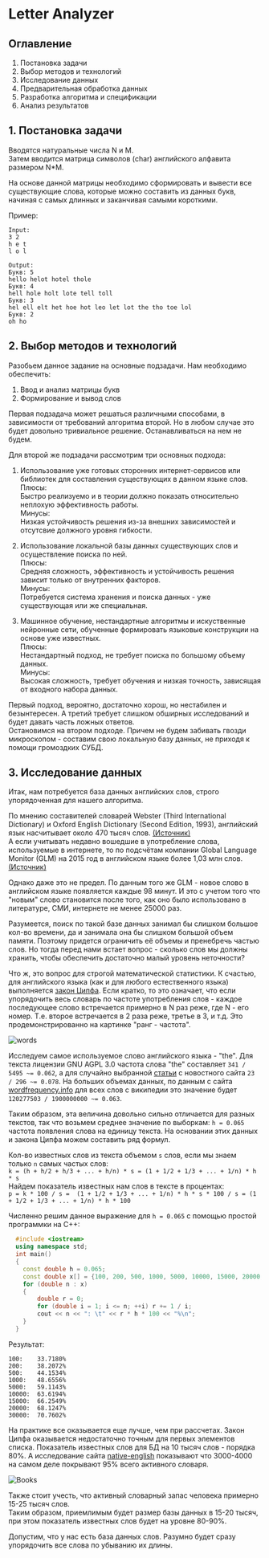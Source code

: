 # Letter Analyzer #


## Оглавление ##
1. Постановка задачи
2. Выбор методов и технологий
3. Исследование данных
4. Предварительная обработка данных
5. Разработка алгоритма и спецификации
6. Анализ результатов


## 1. Постановка задачи ##

Вводятся натуральные числа N и M.  
Затем вводится матрица символов (char) английского алфавита размером N*M.  

На основе данной матрицы необходимо сформировать и вывести все существующие слова, 
которые можно составить из данных букв, начиная с самых длинных и заканчивая самыми короткими.

Пример:
```
Input:
3 2
h e t
l o l

Output:
Букв: 5
hello helot hotel thole 
Букв: 4
hell hole holt lote tell toll 
Букв: 3
hel ell elt het hoe hot leo let lot the tho toe lol
Букв: 2
oh ho
```


## 2. Выбор методов и технологий ##

Разобьем данное задание на основные подзадачи.
Нам необходимо обеспечить:  
1) Ввод и анализ матрицы букв  
2) Формирование и вывод слов  

Первая подзадача может решаться различными способами, в зависимости от требований алгоритма второй. Но в любом случае это будет довольно тривиальное решение. Останавливаться на нем не будем.

Для второй же подзадачи рассмотрим три основных подхода:  

1) Использование уже готовых сторонних интернет-сервисов или библиотек для составления существующих в данном языке слов.  
Плюсы:  
Быстро реализуемо и в теории должно показать относительно неплохую эффективность работы.  
Минусы:  
Низкая устойчивость решения из-за внешних зависимостей и отсутсвие должного уровня гибкости.  

2) Использование локальной базы данных существующих слов и осуществление поиска по ней.  
Плюсы:  
Средняя сложность, эффективность и устойчивость решения зависит только от внутренних факторов.  
Минусы:  
Потребуется система хранения и поиска данных - уже существующая или же специальная.  

3) Машинное обучение, нестандартные алгоритмы и искуственные нейронные сети, обученные формировать языковые конструкции на основе уже известных.  
Плюсы:  
Нестандартный подход, не требует поиска по большому объему данных.  
Минусы:  
Высокая сложность, требует обучения и низкая точность, зависящая от входного набора данных.  

Первый подход, вероятно, достаточно хорош, но нестабилен и безынтересен. А третий требует слишком обширных исследований и будет давать часть ложных ответов.  
Остановимся на втором подходе. Причем не будем забивать гвозди микроскопом - составим свою локальную базу данных, не приходя к помощи громоздких СУБД.

## 3. Исследование данных ##

Итак, нам потребуется база данных английских слов, строго упорядоченная для нашего алгоритма.

По мнению составителей словарей Webster (Third International Dictionary) и Oxford English Dictionary (Second Edition, 1993), английский язык насчитывает около 470 тысяч слов. [(Источник)][how-many-words-1]  
А если учитывать недавно вошедшие в употребление слова, используемые в интернете, то по подсчётам компании Global Language Monitor (GLM) на 2015 год в английском языке более 1,03 млн слов. [(Источник)][how-many-words-2]  

Однако даже это не предел. По данным того же GLM - новое слово в английском языке появляется каждые 98 минут. И это с учетом того что "новым" слово становится после того, как оно было использовано в литературе, СМИ, интернете не менее 25000 раз.

Разумеется, поиск по такой базе данных занимал бы слишком большое кол-во времени, да и занимала она бы слишком большой объем памяти. Поэтому придется ограничить её объемы и пренебречь частью слов.
Но тогда перед нами встает вопрос - сколько слов мы должны хранить, чтобы обеспечить достаточно малый уровень неточности?

Что ж, это вопрос для строгой математической статистики. К счастью, для английского языка (как и для любого естественного языка) выполняется [закон Ципфа][zipf's-law]. Если кратко, то это означает, что если упорядочить весь словарь по частоте употребления слов - каждое последующее слово встречается примерно в N раз реже, где N - его номер. Т.е. второе встречается в 2 раза реже, третье в 3, и т.д. Это продемонстрированно на картинке "ранг - частота".

![words][img-words]

Исследуем самое используемое слово английского языка - "the". Для текста лицензии GNU AGPL 3.0 частота слова "the" составляет `341 / 5495 ~= 0.062`, а для случайно выбранной [статьи][news] с новостного сайта `23 / 296 ~= 0.078`. На больших объемах данных, по данным с сайта [wordfrequency.info][wordfr] для всех слов с википедии это значение будет `120277503 / 1900000000 ~= 0.063`.

Таким образом, эта величина довольно сильно отличается для разных текстов, так что возьмем среднее значение по выборкам: `h = 0.065` частота появления слова на единицу текста. На основании этих данных и закона Ципфа можем составить ряд формул.  

Кол-во известных слов из текста объемом `s` слов, если мы знаем только `n` самых частых слов:  
`k = (h + h/2 + h/3 + ... + h/n) * s = (1 + 1/2 + 1/3 + ... + 1/n) * h * s`  
Найдем показатель известных нам слов в тексте в процентах:  
`p = k * 100 / s =  (1 + 1/2 + 1/3 + ... + 1/n) * h * s * 100 / s = (1 + 1/2 + 1/3 + ... + 1/n) * h * 100`  

Численно решим данное выражение для `h = 0.065` с помощью простой программки на C++:  
```cpp
  #include <iostream>
  using namespace std;
  int main()
  {
    const double h = 0.065;
    const double x[] = {100, 200, 500, 1000, 5000, 10000, 15000, 20000, 30000};
    for (double n : x)
    {
        double r = 0;
        for (double i = 1; i <= n; ++i) r += 1 / i;
        cout << n << ": \t" << r * h * 100 << "%\n";
    }
  }
```
Результат:
```
100:    33.7180%
200:    38.2072%
500:    44.1534%
1000:   48.6556%
5000:   59.1143%
10000:  63.6194%
15000:  66.2549%
20000:  68.1247%
30000:  70.7602%
```
На практике все оказывается еще лучше, чем при рассчетах. Закон Ципфа оказывается недостаточно точным для первых элементов списка. Показатель известных слов для БД на 10 тысяч слов - порядка 80%. 
А исследование сайта [native-english][native-research] показывают что 3000-4000 на самом деле покрывают 95% всего активного словаря.

![Books][img-books]

Также стоит учесть, что активный словарный запас человека примерно 15-25 тысяч слов.  
Таким образом, приемлимым будет размер базы данных в 15-20 тысяч, при этом показатель известных слов будет на уровне 80-90%.  

Допустим, что у нас есть база данных слов. Разумно будет сразу упорядочить все слова по убыванию их длины.

[how-many-words-1]:<https://www.merriam-webster.com/help/faq-how-many-english-words>
[how-many-words-2]:<http://www.languagemonitor.com/trending-words/1000000th-english-word-announced>
[zipf's-law]:<https://ru.wikipedia.org/wiki/%D0%97%D0%B0%D0%BA%D0%BE%D0%BD_%D0%A6%D0%B8%D0%BF%D1%84%D0%B0>
[img-words]:<https://pp.vk.me/c638430/v638430039/27545/KDFoTXV3mvg.jpg>
[img-books]:<https://pp.vk.me/c638430/v638430039/2774c/HVIUdysd3Y0.jpg>
[news]:<https://www.cnet.com/news/neil-degrasse-tyson-snowden-science-rsa/>
[wordfr]:<http://corpus.byu.edu/>
[native-research]:<https://www.native-english.ru/articles/words>
[words-data]:<https://github.com/first20hours/google-10000-english>
